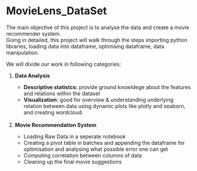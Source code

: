 # MovieLens_DataSet

The main objective of this project is to analyse the data and create a movie recommender system. <br>
Going in detailed, this project will walk through the steps importing python libraries, loading data into dataframe, optimising dataframe, data manipulation. <br>

We will divide our work in following categories:<br>
<ol> 
  <li> <strong>Data Analysis</strong></li>
    <ul>
      <li> <strong> Descriptive statistcs:</strong> provide ground knowldege about the features and relations within the dataset </li>
      <li> <strong> Visualization:</strong> good for overview & understanding underlying relation between data using dynamic plots like         plotly and seaborn, and creating wordcloud. </li> 
    </ul> <br>
  <li><strong>Movie Recommendation System</strong></li>
    <ul>
      <li>Loading Raw Data in a seperate notebook</li>
      <li>Creating a pivot table in batches and appending the dataframe for optimisation and analysing what possible error one can     
          get</li>
      <li>Computing correlation between columns of data</li>
      <li>Cleaning up the final movie suggestions</li>
    </ul>
</ol>
